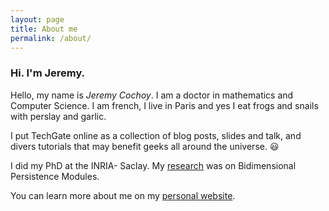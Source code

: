 ```yaml
---
layout: page
title: About me
permalink: /about/
---
```


### Hi. I'm Jeremy.

Hello, my name is *Jeremy Cochoy*.
I am a doctor in mathematics and Computer Science.
I am french, I live in Paris and yes I eat frogs and snails with perslay and garlic.

I put TechGate online as a collection of blog posts, slides and talk, and divers tutorials
that may benefit geeks all around the universe. 😃

I did my PhD at the INRIA- Saclay. My [research](http://zenol.fr/research/) was on
Bidimensional Persistence Modules.

You can learn more about me on my [personal website](http://cochoy.fr).

